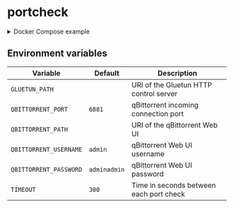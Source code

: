 # portcheck
<details>
  <summary>Docker Compose example</summary>

  ```yaml
  version: "3"

  services:
    gluetun:
      cap_add:
        - "NET_ADMIN"
      container_name: "gluetun"
      devices:
        - "/dev/net/tun:/dev/net/tun"
      environment:
        VPN_SERVICE_PROVIDER: "mullvad"
        VPN_TYPE: "wireguard"
        WIREGUARD_PRIVATE_KEY: "👀"
        WIREGUARD_ADDRESSES: "👀"
        SERVER_CITIES: "Amsterdam"
        OWNED_ONLY: "yes"
        FIREWALL_VPN_INPUT_PORTS: "6881"
      image: "qmcgaw/gluetun:latest"
      ports:
        # Gluetun
        - "8000:8000"
        # qBittorrent
        - "8080:8080"
      restart: "always"
      volumes:
        - "./gluetun:/gluetun"

    qbittorrent:
      container_name: "qbittorrent"
      depends_on:
        - "gluetun"
      environment:
        PUID: "1000"
        PGID: "1000"
        TZ: "Etc/UTC"
        WEBUI_PORT: "8080"
      image: "lscr.io/linuxserver/qbittorrent:latest"
      network_mode: "service:gluetun"
      restart: "always"
      volumes:
        - "./qbittorrent:/config"
        - "./torrents:/downloads"

    portcheck:
      container_name: "portcheck"
      depends_on:
        - "gluetun"
        - "qbittorrent"
      environment:
        GLUETUN_PATH: "http://192.168.1.255:8000"
        QBITTORRENT_PORT: "6881"
        QBITTORRENT_PATH: "http://192.168.1.255:8080"
        QBITTORRENT_USERNAME: "admin"
        QBITTORRENT_PASSWORD: "adminadmin"
        TIMEOUT: "300"
      image: "eiqnepm/portcheck:latest"
      restart: "always"
  ```
</details>

## Environment variables
|Variable|Default|Description|
|-|-|-|
|`GLUETUN_PATH`||URI of the Gluetun HTTP control server|
|`QBITTORRENT_PORT`|`6881`|qBittorrent incoming connection port|
|`QBITTORRENT_PATH`||URI of the qBittorrent Web UI|
|`QBITTORRENT_USERNAME`|`admin`|qBittorrent Web UI username|
|`QBITTORRENT_PASSWORD`|`adminadmin`|qBittorrent Web UI password|
|`TIMEOUT`|`300`|Time in seconds between each port check|

